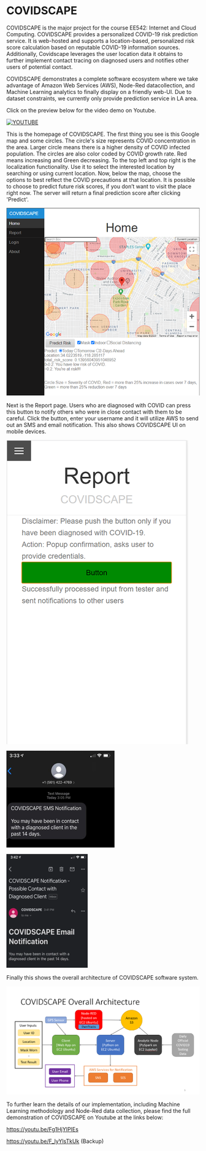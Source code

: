 # COVIDSCAPE
COVIDSCAPE is the major project for the course EE542: Internet and Cloud Computing. COVIDSCAPE provides a personalized COVID-19 risk prediction service. It is web-hosted and supports a location-based, personalized risk score calculation based on reputable COVID-19 information sources. Additionally, Covidscape leverages the user location data it obtains to further implement contact tracing on diagnosed users and notifies other users of potential contact. 

COVIDSCAPE demonstrates a complete software ecosystem where we take advantage of Amazon Web Services (AWS), Node-Red datacollection, and Machine Learning analytics to finally display on a friendly web-UI. Due to dataset constraints, we currently only provide prediction service in LA area.

Click on the preview below for the video demo on Youtube.

[![YOUTUBE](https://img.youtube.com/vi/F_lyYlsTkUk/0.jpg)](https://www.youtube.com/watch?v=F_lyYlsTkUk)



This is the homepage of COVIDSCAPE. The first thing you see is this Google map and some circles. The circle's size represents COVID concentration in the area. Larger circle means there is a higher density of COVID infected population. The circles are also color coded by COVID growth rate. Red means increasing and Green decreasing. To the top left and top right is the localization functionality. Use it to select the interested location by searching or using current location. Now, below the map, choose the options to best reflect the COVID precautions at that location. It is possible to choose to predict future risk scores, if you don’t want to visit the place right now. The server will return a final prediction score after clicking 'Predict'.

![Home Page](webproject/pics/home1.PNG)

Next is the Report page. Users who are diagnosed with COVID can press this button to notify others who were in close contact with them to be careful.
Click the button, enter your username and it will utilize AWS to send out an SMS and email notification. This also shows COVIDSCAPE UI on mobile devices.

![Report Page](webproject/pics/report1.PNG)

![SMS](webproject/pics/sms.png)

![email](webproject/pics/email.png)

Finally this shows the overall architecture of COVIDSCAPE software system.

![Architecture](webproject/pics/architecture.PNG)


To further learn the details of our implementation, including Machine Learning methodology and Node-Red data collection, please find the full demonstration of COVIDSCAPE on Youtube at the links below: 

https://youtu.be/Fg1HjYlPIEs

https://youtu.be/F_lyYlsTkUk (Backup)

